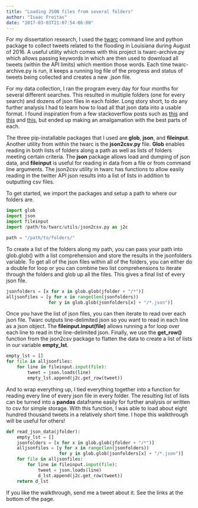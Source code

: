 ```yaml
---
title: "Loading JSON files from several folders"
author: "Isaac Freitas"
date: "2017-03-03T21:07:54-06:00"
---
```


For my dissertation research, I used the [twarc](https://github.com/DocNow/twarc) command line and python package to collect tweets related to the flooding in Louisiana during August of 2016.  A useful utility which comes with this project is twarc-archive.py which allows passing keywords in which are then used to download all tweets (within the API limits) which mention those words.  Each time twarc-archive.py is run, it keeps a running log file of the progress and status of tweets being collected and creates a new .json file.
<!--more-->

For my data collection, I ran the program every day for four months for several different searches.  This resulted in multiple folders (one for every search) and dozens of json files in each folder.  Long story short, to do any further analysis I had to learn how to load all that json data into a usable format.  I found inspiration from a few stackoverflow posts such as [this](http://stackoverflow.com/questions/38511163/parsing-multiple-json-files) and [this](http://stackoverflow.com/questions/21533894/how-to-read-line-delimited-json-from-large-file-line-by-line) and [this](http://stackoverflow.com/questions/1744989/read-from-file-or-stdin), but ended up making an amalgamation with the best parts of each.

The three pip-installable packages that I used are **glob**, **json**, and **fileinput**. Another utility from within the twarc is the **json2csv.py** file.  **Glob** enables reading in both lists of folders along a path as well as lists of folders meeting certain criteria.  The **json** package allows load and dumping of json data, and **fileinput** is useful for reading in data from a file or from command line arguments.   The json2csv utility in twarc has functions to allow easily reading in the twitter API json results into a list of lists in addition to outputting csv files.

To get started, we import the packages and setup a path to where our folders are.

``` python 
import glob
import json
import fileinput
import /path/to/twarc/utils/json2csv.py as j2c

path = "/path/to/folders/"
```

To create a list of the folders along my path, you can pass your path into glob.glob() with a list comprehension and store the results in the jsonfolders variable.  To get all of the json files within all of the folders, you can either do a double for loop or you can combine two list comprehensions to iterate through the folders and glob up all the files.  This gives a final list of every json file.

``` python
jsonfolders = [x for x in glob.glob(jfolder + "/*")]
alljsonfiles = [y for x in range(len(jsonfolders))
                for y in glob.glob(jsonfolders[x] + "/*.json")]
```

Once you have the list of json files, you can then iterate to read over each json file.  Twarc outputs line-delimited json so you want to read in each line as a json object.  The **fileinput.input(file)** allows running a for loop over each line to read in the line-delimited json. Finally, we use the **get_row()** function from the json2csv package to flatten the data to create a list of lists in our variable **empty_lst**.

``` python
empty_lst = []
for file in alljsonfiles:
    for line in fileinput.input(file):
        tweet = json.loads(line)
        empty_lst.append(j2c.get_row(tweet))
```

And to wrap everything up, I tied everything together into a function for reading every line of every json file in every folder. The resulting list of lists can be turned into a **pandas** dataframe easily for further analysis or written to csv for simple storage.  With this function, I was able to load about eight hundred thousand tweets in a relatively short time.  I hope this walkthrough will be useful for others!

``` python
def read_json_data(jfolder):
    empty_lst = []
    jsonfolders = [x for x in glob.glob(jfolder + "/*")]
    alljsonfiles = [y for x in range(len(jsonfolders))
                    for y in glob.glob(jsonfolders[x] + "/*.json")]
    for file in alljsonfiles:
        for line in fileinput.input(file):
            tweet = json.loads(line)
            d_lst.append(j2c.get_row(tweet))
    return d_lst
```

If you like the walkthrough, send me a tweet about it.  See the links at the bottom of the page.
